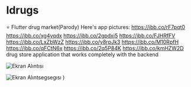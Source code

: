 # Idrugs
:star: Flutter drug market(Parody)
Here's app pictures:
https://ibb.co/rF7pqt0
https://ibb.co/xg4yqdx
https://ibb.co/2gpdxj5
https://ibb.co/FJHRfFV
https://ibb.co/LxZbWzZ
https://ibb.co/y8rpJk3
https://ibb.co/M10RpfH
https://ibb.co/qFCtN6x
https://ibb.co/2q5P84K
https://ibb.co/kmHZW2D
drug store application that works completely with the backend



![Ekran Alıntısı](https://user-images.githubusercontent.com/69467096/136691915-6f5bcaed-32ae-4bb7-a1c3-3590a0b34cd2.PNG)



![Ekran Alıntsegsegısı](https://user-images.githubusercontent.com/69467096/136691916-7300f4d5-13bb-4fb3-8c10-2c0200b239a0.PNG)
)
